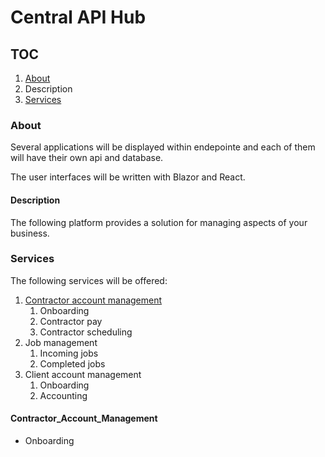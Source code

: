 # Central API Hub

## TOC
1. [About](#About)
  1. Description 
2. [Services](#Services)

### About
Several applications will be displayed within endepointe and each of
them will have their own api and database.

The user interfaces will be written with Blazor and React. 

#### Description
The following platform provides a solution for managing aspects of your
business.

### Services
The following services will be offered:

1. [Contractor account management](#Contractor_Account_Management)
    1. Onboarding
    2. Contractor pay
    3. Contractor scheduling 
2. Job management
    1. Incoming jobs
    2. Completed jobs
3. Client account management
    1. Onboarding
    2. Accounting

#### Contractor_Account_Management
- Onboarding